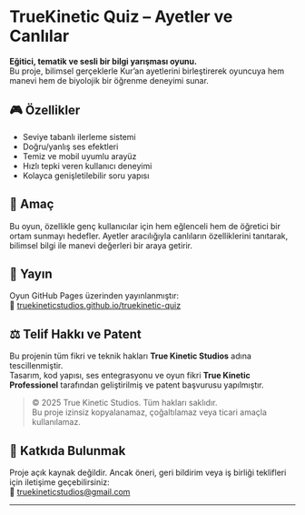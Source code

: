 # TrueKinetic Quiz – Ayetler ve Canlılar

**Eğitici, tematik ve sesli bir bilgi yarışması oyunu.**  
Bu proje, bilimsel gerçeklerle Kur’an ayetlerini birleştirerek oyuncuya hem manevi hem de biyolojik bir öğrenme deneyimi sunar.

## 🎮 Özellikler

- Seviye tabanlı ilerleme sistemi
- Doğru/yanlış ses efektleri
- Temiz ve mobil uyumlu arayüz
- Hızlı tepki veren kullanıcı deneyimi
- Kolayca genişletilebilir soru yapısı

## 🧠 Amaç

Bu oyun, özellikle genç kullanıcılar için hem eğlenceli hem de öğretici bir ortam sunmayı hedefler. Ayetler aracılığıyla canlıların özelliklerini tanıtarak, bilimsel bilgi ile manevi değerleri bir araya getirir.

## 🚀 Yayın

Oyun GitHub Pages üzerinden yayınlanmıştır:  
🔗 [truekineticstudios.github.io/truekinetic-quiz](https://truekineticstudios.github.io/truekinetic-quiz)

## ⚖️ Telif Hakkı ve Patent

Bu projenin tüm fikri ve teknik hakları **True Kinetic Studios** adına tescillenmiştir.  
Tasarım, kod yapısı, ses entegrasyonu ve oyun fikri **True Kinetic Professionel** tarafından geliştirilmiş ve patent başvurusu yapılmıştır.

> © 2025 True Kinetic Studios. Tüm hakları saklıdır.  
> Bu proje izinsiz kopyalanamaz, çoğaltılamaz veya ticari amaçla kullanılamaz.

## 🤝 Katkıda Bulunmak

Proje açık kaynak değildir. Ancak öneri, geri bildirim veya iş birliği teklifleri için iletişime geçebilirsiniz:  
📧 truekineticstudios@gmail.com

---
